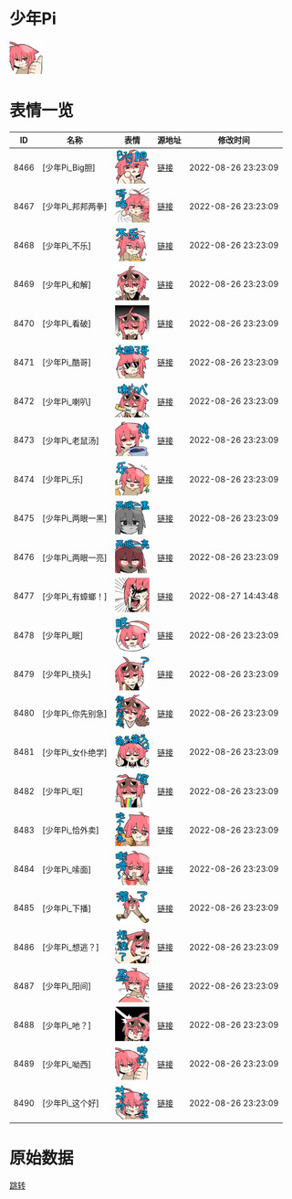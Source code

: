 # 少年Pi

<img src="./cover.png" height="60" alt="cover" />

# 表情一览

|ID|名称|表情|源地址|修改时间|
|----|----|----|----|----|
|8466|[少年Pi_Big胆]|<img src="./pic/008466_%5B少年Pi_Big胆%5D.png" height="60" alt="Big胆"/>|[链接](http://i0.hdslb.com/bfs/emote/76a37daa8162b5c88411fe5621078fe188114bf9.png)|2022-08-26 23:23:09|
|8467|[少年Pi_邦邦两拳]|<img src="./pic/008467_%5B少年Pi_邦邦两拳%5D.png" height="60" alt="邦邦两拳"/>|[链接](http://i0.hdslb.com/bfs/emote/a871d8d5485596376cefbf6b46b57b396abd78da.png)|2022-08-26 23:23:09|
|8468|[少年Pi_不乐]|<img src="./pic/008468_%5B少年Pi_不乐%5D.png" height="60" alt="不乐"/>|[链接](http://i0.hdslb.com/bfs/emote/e7a500448ef958a3bdd221ffdb2dcbc482bde840.png)|2022-08-26 23:23:09|
|8469|[少年Pi_和解]|<img src="./pic/008469_%5B少年Pi_和解%5D.png" height="60" alt="和解"/>|[链接](http://i0.hdslb.com/bfs/emote/2136fe2286066df68023ec5d16f3913d7a197e5c.png)|2022-08-26 23:23:09|
|8470|[少年Pi_看破]|<img src="./pic/008470_%5B少年Pi_看破%5D.png" height="60" alt="看破"/>|[链接](http://i0.hdslb.com/bfs/emote/afa94247f28017b085f8d02b00dfa4a2e91ba5d1.png)|2022-08-26 23:23:09|
|8471|[少年Pi_酷哥]|<img src="./pic/008471_%5B少年Pi_酷哥%5D.png" height="60" alt="酷哥"/>|[链接](http://i0.hdslb.com/bfs/emote/db4df0a29bbe440b0ee5dc14b156f564d4d03ed0.png)|2022-08-26 23:23:09|
|8472|[少年Pi_喇叭]|<img src="./pic/008472_%5B少年Pi_喇叭%5D.png" height="60" alt="喇叭"/>|[链接](http://i0.hdslb.com/bfs/emote/9afe3fcf5074b9832caf03d11e89205c1eaf286d.png)|2022-08-26 23:23:09|
|8473|[少年Pi_老鼠汤]|<img src="./pic/008473_%5B少年Pi_老鼠汤%5D.png" height="60" alt="老鼠汤"/>|[链接](http://i0.hdslb.com/bfs/emote/4de292d6d716695e9c47a379e985060ffe79f7d0.png)|2022-08-26 23:23:09|
|8474|[少年Pi_乐]|<img src="./pic/008474_%5B少年Pi_乐%5D.png" height="60" alt="乐"/>|[链接](http://i0.hdslb.com/bfs/emote/bb6b7ac11b882cc5b8e9eb18aa394314fee2efc3.png)|2022-08-26 23:23:09|
|8475|[少年Pi_两眼一黑]|<img src="./pic/008475_%5B少年Pi_两眼一黑%5D.png" height="60" alt="两眼一黑"/>|[链接](http://i0.hdslb.com/bfs/emote/f5fbc24ce6e0990820269094e4aca167569fb3af.png)|2022-08-26 23:23:09|
|8476|[少年Pi_两眼一亮]|<img src="./pic/008476_%5B少年Pi_两眼一亮%5D.png" height="60" alt="两眼一亮"/>|[链接](http://i0.hdslb.com/bfs/emote/a6cc82d0fd4a2b523a066a64a770e51129fed5be.png)|2022-08-26 23:23:09|
|8477|[少年Pi_有蟑螂！]|<img src="./pic/008477_%5B少年Pi_有蟑螂！%5D.png" height="60" alt="有蟑螂！"/>|[链接](http://i0.hdslb.com/bfs/emote/281017f150b758a1c8e73db64a454617b3865d66.png)|2022-08-27 14:43:48|
|8478|[少年Pi_眠]|<img src="./pic/008478_%5B少年Pi_眠%5D.png" height="60" alt="眠"/>|[链接](http://i0.hdslb.com/bfs/emote/f60922a9fef779b68090b4aad057d1c8b10f73e6.png)|2022-08-26 23:23:09|
|8479|[少年Pi_挠头]|<img src="./pic/008479_%5B少年Pi_挠头%5D.png" height="60" alt="挠头"/>|[链接](http://i0.hdslb.com/bfs/emote/4746040f69336aeb0d878b6ea5fc4c5e5ba2ec8f.png)|2022-08-26 23:23:09|
|8480|[少年Pi_你先别急]|<img src="./pic/008480_%5B少年Pi_你先别急%5D.png" height="60" alt="你先别急"/>|[链接](http://i0.hdslb.com/bfs/emote/bf5b29aa46ff77fb2e2b2108cd1bf55c7d6bd7ad.png)|2022-08-26 23:23:09|
|8481|[少年Pi_女仆绝学]|<img src="./pic/008481_%5B少年Pi_女仆绝学%5D.png" height="60" alt="女仆绝学"/>|[链接](http://i0.hdslb.com/bfs/emote/44282140c9c8dd8373ada322260d45be9c98773b.png)|2022-08-26 23:23:09|
|8482|[少年Pi_呕]|<img src="./pic/008482_%5B少年Pi_呕%5D.png" height="60" alt="呕"/>|[链接](http://i0.hdslb.com/bfs/emote/0ae52359993b3a6c503df05d6e93df74e6b31df2.png)|2022-08-26 23:23:09|
|8483|[少年Pi_恰外卖]|<img src="./pic/008483_%5B少年Pi_恰外卖%5D.png" height="60" alt="恰外卖"/>|[链接](http://i0.hdslb.com/bfs/emote/6b53a64866f217eef91a2400759aa54c89c2700f.png)|2022-08-26 23:23:09|
|8484|[少年Pi_嗦面]|<img src="./pic/008484_%5B少年Pi_嗦面%5D.png" height="60" alt="嗦面"/>|[链接](http://i0.hdslb.com/bfs/emote/41335c729c2b350d264e83c7e0d07bc7a6066221.png)|2022-08-26 23:23:09|
|8485|[少年Pi_下播]|<img src="./pic/008485_%5B少年Pi_下播%5D.png" height="60" alt="下播"/>|[链接](http://i0.hdslb.com/bfs/emote/ea1f1ad965215e90bbcb06df6fdcac3f85056e05.png)|2022-08-26 23:23:09|
|8486|[少年Pi_想逃？]|<img src="./pic/008486_%5B少年Pi_想逃？%5D.png" height="60" alt="想逃？"/>|[链接](http://i0.hdslb.com/bfs/emote/b60527bbb985f93e817a348aee86d1e891dcaca3.png)|2022-08-26 23:23:09|
|8487|[少年Pi_阳间]|<img src="./pic/008487_%5B少年Pi_阳间%5D.png" height="60" alt="阳间"/>|[链接](http://i0.hdslb.com/bfs/emote/d07452b160ed15f0b8d7ecddbf29ada354df6939.png)|2022-08-26 23:23:09|
|8488|[少年Pi_吔？]|<img src="./pic/008488_%5B少年Pi_吔？%5D.png" height="60" alt="吔？"/>|[链接](http://i0.hdslb.com/bfs/emote/8a1422ef21f83398552ed6a6150e16a94a4b88ff.png)|2022-08-26 23:23:09|
|8489|[少年Pi_呦西]|<img src="./pic/008489_%5B少年Pi_呦西%5D.png" height="60" alt="呦西"/>|[链接](http://i0.hdslb.com/bfs/emote/561e9ef344f02338ad7f5ef37c049e4da9ac4e25.png)|2022-08-26 23:23:09|
|8490|[少年Pi_这个好]|<img src="./pic/008490_%5B少年Pi_这个好%5D.png" height="60" alt="这个好"/>|[链接](http://i0.hdslb.com/bfs/emote/7c7b1460674636bf823c0811a069ff7517972b5c.png)|2022-08-26 23:23:09|

# 原始数据

[跳转](./raw.json)

